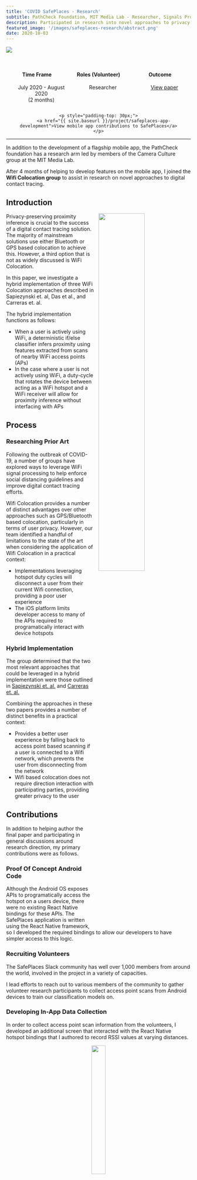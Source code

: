 ```yaml
---
title: 'COVID SafePlaces - Research'
subtitle: PathCheck Foundation, MIT Media Lab - Researcher, Signals Processing
description: Participated in research into novel approaches to privacy preserving digital contact tracing using Wifi Colocation.
featured_image: '/images/safeplaces-research/abstract.png'
date: 2020-10-03
---
```


![]({{site.baseurl}}/images/safeplaces-research/abstract.png)

<br />

<center>
	<div style="display: flex; justify-content: space-between;">
		<div style="flex: 33%;">
			<h4>Time Frame</h4>
			<ul style="list-style: none;">
				<li>July 2020 - August 2020</li>
				<li>(2 months)</li>
			</ul>
		</div>
		<div style="flex: 33%;">
			<h4>Roles (Volunteer)</h4>
			<ul style="list-style: none;">
				<li>Researcher</li>
			</ul>
		</div>
		<div style="flex: 33%">
            <h4>Outcome</h4>
            <ul style="list-style: none;">
				<li>
                   <a href="https://arxiv.org/pdf/2009.12699.pdf" class="button button--medium">View paper</a>
                </li>
			</ul>
        </div>
	</div>

	<p style="padding-top: 30px;">
		<a href="{{ site.baseurl }}/project/safeplaces-app-development">View mobile app contributions to SafePlaces</a>
	</p>
</center>

<hr />

In addition to the development of a flagship mobile app, the PathCheck foundation has a research arm led by members of the Camera Culture group at the  MIT Media Lab.

<span class="highlighted-text">After 4 months of helping to develop features on the mobile app, I joined the <b>Wifi Colocation group</b> to assist in research on novel approaches to digital contact tracing.</span>

## Introduction

<img style="padding-left: 10px" src="{{site.baseurl}}/images/safeplaces-research/device-diagram.png" width="50%" height="50%" align="right"/>

Privacy-preserving proximity inference is crucial to the success of a digital contact tracing solution.
The majority of mainstream solutions use either Bluetooth or GPS based colocation to achieve this.
However, a third option that is not as widely discussed is WiFi Colocation.

<span class="highlighted-text">In this paper, we investigate a hybrid implementation of three WiFi Colocation approaches described in Sapiezynski et. al, Das et al., and Carreras et. al.</span>

The hybrid implementation functions as follows:

- When a user is actively using WiFi, a deterministic if/else classifier infers proximity using features extracted from scans of nearby WiFi access points (APs)
- In the case where a user is not actively using WiFi, a duty-cycle that rotates the device between acting as a WiFi hotspot and a WiFi receiver will allow for proximity inference without interfacing with APs

## Process

### Researching Prior Art

Following the outbreak of COVID-19, a number of groups have explored ways to leverage WiFi signal processing to help enforce social distancing guidelines and improve digital contact tracing efforts. 

Wifi Colocation provides a number of distinct advantages over other approaches such as GPS/Bluetooth based colocation, particularly in terms of user privacy. <span class="highlighted-text">However, our team identified a handful of limitations to the state of the art when considering the application of Wifi Colocation in a practical context:</span>

- Implementations leveraging hotspot duty cycles will disconnect a user from their current Wifi connection, providing a poor user experience
- The iOS platform limits developer access to many of the APIs required to programatically interact with device hotspots

### Hybrid Implementation

The group determined that the two most relevant approaches that could be leveraged in a hybrid implementation were those outlined in <a href="https://arxiv.org/pdf/1610.04730.pdf" target="_blank">Sapiezynski et. al.</a> and <a href="https://www.researchgate.net/publication/241630493_Comm2Sense_Detecting_proximity_through_smartphones" target="_blank">Carreras et. al.</a>

<span class="highlighted-text">Combining the approaches in these two papers provides a number of distinct benefits in a practical context:</span>

- Provides a better user experience by falling back to access point based scanning if a user is connected to a Wifi network, which prevents the user from disconnecting from the network
- Wifi based colocation does not require direction interaction with participating parties, providing greater privacy to the user


## Contributions

In addition to helping author the final paper and participating in general discussions around research direction, my primary contributions were as follows.

### Proof Of Concept Android Code

Although the Android OS exposes APIs to programatically access the hotspot on a users device, there were no existing React Native bindings for these APIs. The SafePlaces application is written using the React Native framework, so I developed the required bindings to allow our developers to have simpler access to this logic.

### Recruiting Volunteers

The SafePlaces Slack community has well over 1,000 members from around the world, involved in the project in a variety of capacities.

I lead efforts to reach out to various members of the community to gather volunteer research participants to collect access point scans from Android devices to train our classification models on.

### Developing In-App Data Collection 

In order to collect access point scan information from the volunteers, I developed an additional screen that interacted with the React Native hotspot bindings that I authored to record RSSI values at varying distances.

<center>
	<figure>
		<img src="{{site.baseurl}}/images/safeplaces-research/data-collection.png" width="30%" height="30%" style="padding-bottom: 15px;">
		<figcaption>
			Data collection screen
		</figcaption>
	</figure>
</center>



